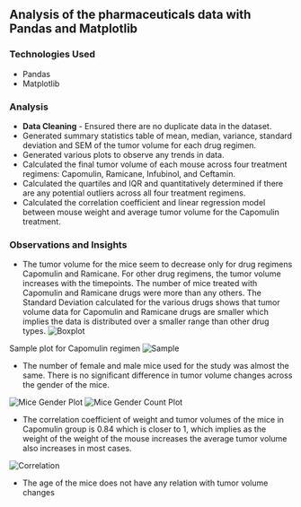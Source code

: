 ## Analysis of the pharmaceuticals data with Pandas and Matplotlib
### Technologies Used
- Pandas
- Matplotlib

### Analysis
- **Data Cleaning** - Ensured there are no duplicate data in the dataset.
- Generated summary statistics table of mean, median, variance, standard deviation and SEM of the tumor volume for each drug regimen.
- Generated various plots to observe any trends in data.
- Calculated the final tumor volume of each mouse across four treatment regimens: Capomulin, Ramicane, Infubinol, and Ceftamin. 
- Calculated the quartiles and IQR and quantitatively determined if there are any potential outliers across all four treatment regimens.
- Calculated the correlation coefficient and linear regression model between mouse weight and average tumor volume for the Capomulin treatment. 

### Observations and Insights
- The tumor volume for the mice seem to decrease only for drug regimens Capomulin and Ramicane. For other drug regimens, the tumor volume increases with the timepoints. The number of mice treated with Capomulin and Ramicane drugs were more than any others. The Standard Deviation calculated for the various drugs shows that tumor volume data for Capomulin and Ramicane drugs are smaller which implies the data is distributed over a smaller range than other drug types.
![Boxplot](https://github.com/itspria/Pharmaceuticals-Drug-Analysis/blob/main/images/boxplot.PNG)

Sample plot for Capomulin regimen
![Sample](https://github.com/itspria/Pharmaceuticals-Drug-Analysis/blob/main/images/sample.PNG)

- The number of female and male mice used for the study was almost the same. There is no significant difference in tumor volume changes across the gender of the mice.
 
![Mice Gender Plot](https://github.com/itspria/Pharmaceuticals-Drug-Analysis/blob/main/images/gender.PNG)
![Mice Gender Count Plot](https://github.com/itspria/Pharmaceuticals-Drug-Analysis/blob/main/images/count.PNG)

- The correlation coefficient of weight and tumor volumes of the mice in Capomulin group is 0.84 which is closer to 1, which implies as the weight of the weight of the mouse increases the average tumor volume also increases in most cases.

![Correlation](https://github.com/itspria/Pharmaceuticals-Drug-Analysis/blob/main/images/correlation.PNG)

- The age of the mice does not have any relation with tumor volume changes
